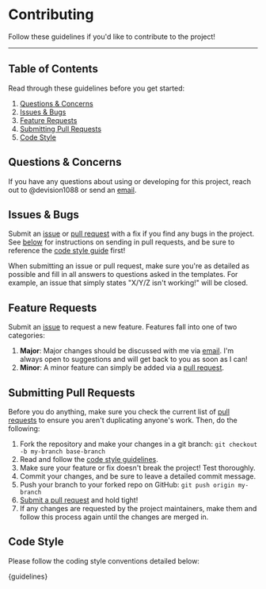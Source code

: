 # Contributing

Follow these guidelines if you'd like to contribute to the project!

---

## Table of Contents

Read through these guidelines before you get started:

1. [Questions & Concerns](#questions--concerns)
2. [Issues & Bugs](#issues--bugs)
3. [Feature Requests](#feature-requests)
4. [Submitting Pull Requests](#submitting-pull-requests)
5. [Code Style](#code-style)

## Questions & Concerns

If you have any questions about using or developing for this project, reach out
to @devision1088 or send an [email][1].

## Issues & Bugs

Submit an [issue][2] or [pull request][3] with a fix if you find any bugs in
the project. See [below](#submitting-pull-requests) for instructions on sending
in pull requests, and be sure to reference the [code style guide](#code-style)
first!

When submitting an issue or pull request, make sure you're as detailed as possible
and fill in all answers to questions asked in the templates. For example, an issue
that simply states "X/Y/Z isn't working!" will be closed.

## Feature Requests

Submit an [issue][2] to request a new feature. Features fall into one of two
categories:

1. **Major**: Major changes should be discussed with me via [email][1]. I'm
   always open to suggestions and will get back to you as soon as I can!
2. **Minor**: A minor feature can simply be added via a [pull request][3].

## Submitting Pull Requests

Before you do anything, make sure you check the current list of [pull requests][4]
to ensure you aren't duplicating anyone's work. Then, do the following:

1. Fork the repository and make your changes in a git branch: `git checkout -b my-branch base-branch`
2. Read and follow the [code style guidelines](#code-style).
3. Make sure your feature or fix doesn't break the project! Test thoroughly.
4. Commit your changes, and be sure to leave a detailed commit message.
5. Push your branch to your forked repo on GitHub: `git push origin my-branch`
6. [Submit a pull request][3] and hold tight!
7. If any changes are requested by the project maintainers, make them and follow
   this process again until the changes are merged in.

## Code Style

Please follow the coding style conventions detailed below:

{guidelines}

[1]: mailto:contact@devision1088.com
[2]: https://github.com/devision1088/unillax/issues/new
[3]: https://github.com/devision1088/unillax/compare
[4]: https://github.com/devision1088/unillax/pulls
